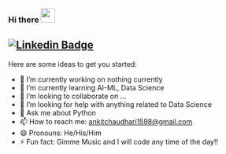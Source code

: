 <!--
**Ankit1598/Ankit1598** is a ✨ _special_ ✨ repository because its `README.md` (this file) appears on your GitHub profile.
-->
### Hi there <img src="https://github.com/TheDudeThatCode/TheDudeThatCode/blob/master/Assets/Hi.gif" width="29px">

[![Linkedin Badge](https://img.shields.io/badge/-Ankit%20Chaudhari-blue?style=social&logo=Linkedin&logoColor=blue&link=https://www.linkedin.com/in/ankit1598/)](https://www.linkedin.com/in/ankit1598/)    <!--[![GitHub followers](https://img.shields.io/github/followers/ankit1598?label=Follow&style=social)](https://github.com/ankit1598/?tab=follow)-->
---
Here are some ideas to get you started:

- 🔭 I’m currently working on nothing currently
- 🌱 I’m currently learning AI-ML, Data Science
- 👯 I’m looking to collaborate on ...
- 🤔 I’m looking for help with anything related to Data Science
- 💬 Ask me about Python
- 📫 How to reach me: ankitchaudhari1598@gmail.com
- 😄 Pronouns: He/His/Him
- ⚡ Fun fact: Gimme Music and I will code any time of the day!!

